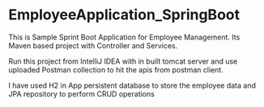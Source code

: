 # EmployeeApplication_SpringBoot

This is Sample Sprint Boot Application for Employee Management.
Its Maven based project with Controller and Services.

Run this project from IntelliJ IDEA with in built tomcat server and use uploaded Postman collection to hit the apis from postman client.

I have used H2 in App persistent database to store the employee data and JPA repository to perform CRUD operations
